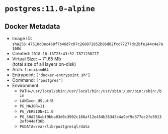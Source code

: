 # `postgres:11.0-alpine`

## Docker Metadata

- Image ID: `sha256:47510d0ec468f7b46d7c07c268871052b86d82fcc77277dc2bfe144c4e7a168d`
- Created: `2018-10-18T23:43:52.787123827Z`
- Virtual Size: ~ 71.65 Mb  
  (total size of all layers on-disk)
- Arch: `linux`/`amd64`
- Entrypoint: `["docker-entrypoint.sh"]`
- Command: `["postgres"]`
- Environment:
  - `PATH=/usr/local/sbin:/usr/local/bin:/usr/sbin:/usr/bin:/sbin:/bin`
  - `LANG=en_US.utf8`
  - `PG_MAJOR=11`
  - `PG_VERSION=11.0`
  - `PG_SHA256=bf9bba03d0c3902c188af12e454b35343c4a9bf9e377ec2fe50132efb44ef36b`
  - `PGDATA=/var/lib/postgresql/data`
